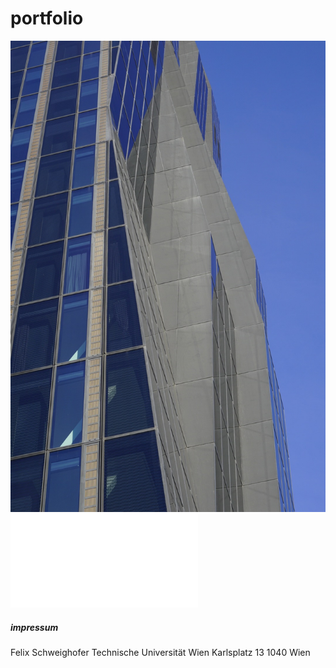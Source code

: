 # portfolio

![DC Tower](./assets/images/DSC4463.png)
![Flashing Lights](/assets/pdfs/flashing_lights.pdf)
##### impressum

Felix Schweighofer
Technische Universität Wien
Karlsplatz 13
1040 Wien
